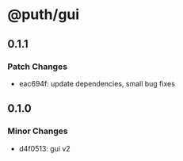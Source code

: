 # @puth/gui

## 0.1.1

### Patch Changes

- eac694f: update dependencies, small bug fixes

## 0.1.0

### Minor Changes

- d4f0513: gui v2
